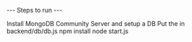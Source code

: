 --- Steps to run ---

Install MongoDB Community Server and setup a DB
Put the <DB URI> in backend/db/db.js
npm install
node start.js
